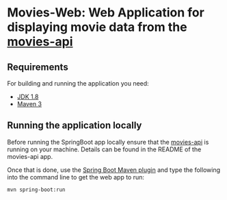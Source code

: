 # Movies-Web: Web Application for displaying movie data from the [movies-api](https://github.com/jphillips2121/movies-api)

## Requirements

For building and running the application you need:

- [JDK 1.8](http://www.oracle.com/technetwork/java/javase/downloads/jdk8-downloads-2133151.html)
- [Maven 3](https://maven.apache.org)

## Running the application locally

Before running the SpringBoot app locally ensure that the [movies-api](https://github.com/jphillips2121/movies-api) is running on your machine. Details can be found in the README of the movies-api app. 

Once that is done, use the [Spring Boot Maven plugin](https://docs.spring.io/spring-boot/docs/current/reference/html/build-tool-plugins-maven-plugin.html) and type the following into the command line to get the web app to run: 

```shell
mvn spring-boot:run
```
